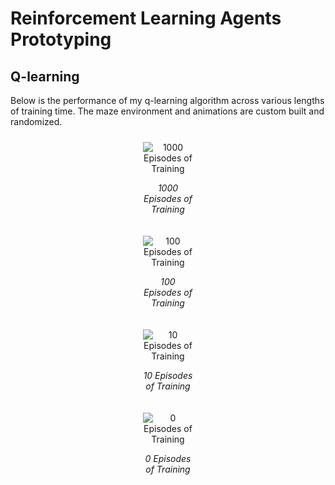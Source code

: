 # Reinforcement Learning Agents Prototyping

## Q-learning

Below is the performance of my q-learning algorithm across various lengths of training time. The maze environment and animations are custom built and randomized.

<div style="display: flex; flex-wrap: wrap; justify-content: center; max-width: 100px; margin: auto;">
  <div style="flex: 1 1 20%; margin: 10px; text-align: center; box-sizing: border-box;">
    <img src="https://github.com/user-attachments/assets/33fa15ff-e185-403a-9601-1bb800fc0c0a" alt="1000 Episodes of Training" style="max-width: 100%; height: auto;" />
    <p><em>1000 Episodes of Training</em></p>
  </div>
  <div style="flex: 1 1 20%; margin: 10px; text-align: center; box-sizing: border-box;">
    <img src="https://github.com/user-attachments/assets/f58ddf8f-b028-43c0-8407-a03b88475b46" alt="100 Episodes of Training" style="max-width: 100%; height: auto;" />
    <p><em>100 Episodes of Training</em></p>
  </div>
  <div style="flex: 1 1 20%; margin: 10px; text-align: center; box-sizing: border-box;">
    <img src="https://github.com/user-attachments/assets/9c0d8108-af4b-43d3-97af-e27ce31247de" alt="10 Episodes of Training" style="max-width: 100%; height: auto;" />
    <p><em>10 Episodes of Training</em></p>
  </div>
  <div style="flex: 1 1 20%; margin: 10px; text-align: center; box-sizing: border-box;">
    <img src="https://github.com/user-attachments/assets/419e25d1-9e0d-4799-8643-41a20486bd21" alt="0 Episodes of Training" style="max-width: 100%; height: auto;" />
    <p><em>0 Episodes of Training</em></p>
  </div>
</div>
